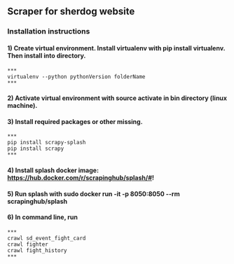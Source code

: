## Scraper for sherdog website
### Installation instructions
#### 1) Create virtual environment.  Install virtualenv with pip install virtualenv.  Then install into directory.
    ***
    virtualenv --python pythonVersion folderName
    ***
#### 2) Activate virtual environment with source activate in bin directory (linux machine).
#### 3) Install required packages or other missing.
    ***
    pip install scrapy-splash
    pip install scrapy
    ***
#### 4) Install splash docker image: https://hub.docker.com/r/scrapinghub/splash/#!
#### 5) Run splash with sudo docker run -it -p 8050:8050 --rm scrapinghub/splash
#### 6) In command line, run 
    ***
    crawl sd_event_fight_card
    crawl fighter
    crawl fight_history
    ***
    

